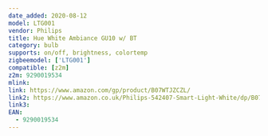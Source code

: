 ```yaml
---
date_added: 2020-08-12
model: LTG001
vendor: Philips
title: Hue White Ambiance GU10 w/ BT
category: bulb
supports: on/off, brightness, colortemp
zigbeemodel: ['LTG001']
compatible: [z2m]
z2m: 9290019534
mlink: 
link: https://www.amazon.com/gp/product/B07WTJZCZL/
link2: https://www.amazon.co.uk/Philips-542407-Smart-Light-White/dp/B07WTJZCZL
link3: 
EAN: 
  - 9290019534
---
```

